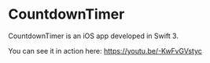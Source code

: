 # CountdownTimer

CountdownTimer is an iOS app developed in Swift 3.

You can see it in action here: https://youtu.be/-KwFvGVstyc
